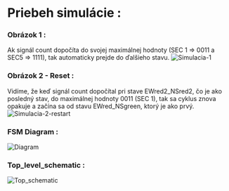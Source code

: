 # Priebeh simulácie  :

### Obrázok 1 : 
Ak signál count dopočíta do svojej maximálnej hodnoty (SEC 1 => 0011 a SEC5 => 1111), tak automaticky prejde do ďalšieho stavu.
![Simulacia-1](https://user-images.githubusercontent.com/60688750/77792467-b8f20580-7068-11ea-8f81-26ff487b18c6.png)




### Obrázok 2 - Reset : 

Vidíme, že keď signál count dopočítal pri stave EWred2_NSred2, čo je ako posledný stav, do maximálnej hodnoty 0011 (SEC 1), tak sa cyklus znova opakuje a začína sa od stavu EWred_NSgreen, ktorý je ako prvý.  
![Simulacia-2-restart](https://user-images.githubusercontent.com/60688750/77792490-c0b1aa00-7068-11ea-8186-701dc338c239.png)

### FSM Diagram : 
![Diagram](https://user-images.githubusercontent.com/60688750/77802474-3a529380-707b-11ea-89de-4b749611d7a6.jpg)


### Top_level_schematic : 
![Top_schematic](https://user-images.githubusercontent.com/60688750/77802476-3cb4ed80-707b-11ea-94ff-53175d6b07e2.jpg)

